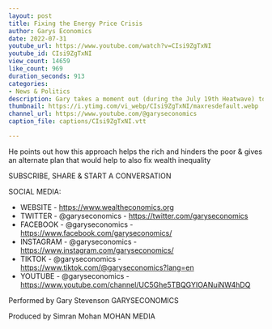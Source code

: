 ```yaml
---
layout: post
title: Fixing the Energy Price Crisis
author: Garys Economics
date: 2022-07-31
youtube_url: https://www.youtube.com/watch?v=CIsi9ZgTxNI
youtube_id: CIsi9ZgTxNI
view_count: 14659
like_count: 969
duration_seconds: 913
categories:
- News & Politics
description: Gary takes a moment out (during the July 19th Heatwave) to explain the current governments approach to "fixing" the energy price crisis.
thumbnail: https://i.ytimg.com/vi_webp/CIsi9ZgTxNI/maxresdefault.webp
channel_url: https://www.youtube.com/@garyseconomics
caption_file: captions/CIsi9ZgTxNI.vtt

---
```


He points out how this approach helps the rich and hinders the poor & gives an alternate plan that would help to also fix wealth inequality


SUBSCRIBE, SHARE & START A CONVERSATION


SOCIAL MEDIA:
- WEBSITE - https://www.wealtheconomics.org
- TWITTER - @garyseconomics - https://twitter.com/garyseconomics
- FACEBOOK - @garyseconomics - https://www.facebook.com/garyseconomics/
- INSTAGRAM - @garyseconomics - https://www.instagram.com/garyseconomics/
- TIKTOK - @garyseconomics - https://www.tiktok.com/@garyseconomics?lang=en
- YOUTUBE - @garyseconomics - https://www.youtube.com/channel/UC5Ghe5TBQGYIOANuiNW4hDQ


Performed by Gary Stevenson
GARYSECONOMICS


Produced by Simran Mohan
MOHAN MEDIA
